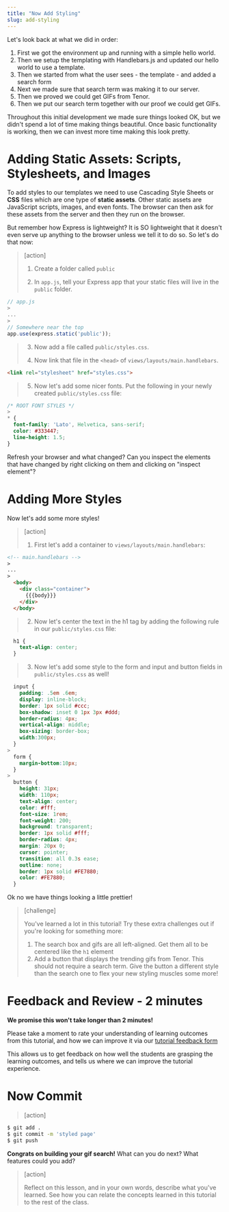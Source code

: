 ```yaml
---
title: "Now Add Styling"
slug: add-styling
---
```


Let's look back at what we did in order:

1. First we got the environment up and running with a simple hello world.
2. Then we setup the templating with Handlebars.js and updated our hello world to use a template.
3. Then we started from what the user sees - the template - and added a search form
4. Next we made sure that search term was making it to our server.
4. Then we proved we could get GIFs from Tenor.
5. Then we put our search term together with our proof we could get GIFs.

Throughout this initial development we made sure things looked OK, but we didn't spend a lot of time making things beautiful. Once basic functionality is working, then we can invest more time making this look pretty.

# Adding Static Assets: Scripts, Stylesheets, and Images

To add styles to our templates we need to use Cascading Style Sheets or **CSS** files which are one type of **static assets**. Other static assets are JavaScript scripts, images, and even fonts. The browser can then ask for these assets from the server and then they run on the browser.

But remember how Express is lightweight? It is SO lightweight that it doesn't even serve up anything to the browser unless we tell it to do so. So let's do that now:

> [action]
>
> 1) Create a folder called `public`
>
> 2) In `app.js`, tell your Express app that your static files will live in the `public` folder.
>
```js
// app.js
>
...
>
// Somewhere near the top
app.use(express.static('public'));
```
>
> 3) Now add a file called `public/styles.css`.
>
> 4) Now link that file in the `<head>` of `views/layouts/main.handlebars`.
>
```html
<link rel="stylesheet" href="styles.css">
```
> 5) Now let's add some nicer fonts. Put the following in your newly created `public/styles.css` file:
>
```css
/* ROOT FONT STYLES */
>
* {
  font-family: 'Lato', Helvetica, sans-serif;
  color: #333447;
  line-height: 1.5;
}
```

Refresh your browser and what changed? Can you inspect the elements that have changed by right clicking on them and clicking on "inspect element"?

# Adding More Styles

Now let's add some more styles!

> [action]
>
> 1) First let's add a container to `views/layouts/main.handlebars`:
>
```html
<!-- main.handlebars -->
>
...
>
  <body>
    <div class="container">
      {{{body}}}
    </div>
  </body>
```
>
> 2) Now let's center the text in the h1 tag by adding the following rule in our `public/styles.css` file:
>
```css
  h1 {
    text-align: center;
  }
```
>
> 3) Now let's add some style to the form and input and button fields in `public/styles.css` as well!
>
```css
  input {
    padding: .5em .6em;
    display: inline-block;
    border: 1px solid #ccc;
    box-shadow: inset 0 1px 3px #ddd;
    border-radius: 4px;
    vertical-align: middle;
    box-sizing: border-box;
    width:300px;
  }
>
  form {
    margin-bottom:10px;
  }
>
  button {
    height: 31px;
    width: 110px;
    text-align: center;
    color: #fff;
    font-size: 1rem;
    font-weight: 200;
    background: transparent;
    border: 1px solid #fff;
    border-radius: 4px;
    margin: 20px 0;
    cursor: pointer;
    transition: all 0.3s ease;
    outline: none;
    border: 1px solid #FE7880;
    color: #FE7880;
  }
```

Ok no we have things looking a little prettier!

> [challenge]
>
> You've learned a lot in this tutorial! Try these extra challenges out if you're looking for something more:
>
> 1. The search box and gifs are all left-aligned. Get them all to be centered like the `h1` element
> 1. Add a button that displays the trending gifs from Tenor. This should not require a search term. Give the button a different style than the search one to flex your new styling muscles some more!

# Feedback and Review - 2 minutes

**We promise this won't take longer than 2 minutes!**

Please take a moment to rate your understanding of learning outcomes from this tutorial, and how we can improve it via our [tutorial feedback form](LINK_TO_YOUR_FORM)

This allows us to get feedback on how well the students are grasping the learning outcomes, and tells us where we can improve the tutorial experience.

# Now Commit

>[action]
>
```bash
$ git add .
$ git commit -m 'styled page'
$ git push
```

**Congrats on building your gif search!** What can you do next? What features could you add?

> [action]
>
> Reflect on this lesson, and in your own words, describe what you've learned. See how you can relate the concepts learned in this tutorial to the rest of the class.

<!-- Feel free to reference [this repo](https://github.com/ajbraus/giphy-search) for a solution. -->
